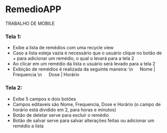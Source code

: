 # RemedioAPP
TRABALHO DE MOBILE

### Tela 1:
- Exibe a lista de remédios com uma recycle view
- Caso a lista esteja vazia é necessário que o usuário clique no botão de + para adicionar um remédio, o qual o levará para a tela 2
- Ao clicar em um remédio da lista o usuário será levado para a tela 2
- Exibição de remédios é realizada da seguinte maneira: \n
  &emsp; Nome | Frequencia \n
  &emsp; Dose | Horário

### Tela 2:
- Exibe 5 campos e dois botões
- Campos editaveis são Nome, Frequencia, Dose e Horário (o campo de horário está dividido em 2, para horas e minutos)
- Botão de deletar serve para excluir o remédio
- Botão de salvar serve para salvar alterações feitas ou adicionar um remédio a lista
